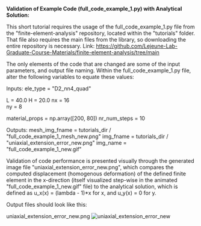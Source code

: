 **Validation of Example Code (full_code_example_1.py) with Analytical Solution:**

This short tutorial requires the usage of the full_code_example_1.py file from the "finite-element-analysis" repository, located within the "tutorials" folder. That file also requires the main files from the library, so downloading the entire repository is necessary. 
Link: https://github.com/Lejeune-Lab-Graduate-Course-Materials/finite-element-analysis/tree/main

The only elements of the code that are changed are some of the input parameters, and output file naming.
Within the full_code_example_1.py file, alter the following variables to equate these values:

Inputs:
ele_type = "D2_nn4_quad"

L = 40.0
H = 20.0
nx = 16    
ny = 8 

material_props = np.array([200, 80])
nr_num_steps = 10

Outputs:
mesh_img_fname = tutorials_dir / "full_code_example_1_mesh_new.png"
img_fname = tutorials_dir / "uniaxial_extension_error_new.png"
img_name = "full_code_example_1_new.gif"

Validation of code performance is presented visually through the generated image file "uniaxial_extension_error_new.png", which compares the computed displacement (homogenous deformation) of the defined finite element in the x-direction (itself visualized step-wise in the animated "full_code_example_1_new.gif" file) to the analytical solution, which is defined as u_x(x) = (lambda - 1)*x for x, and u_y(x) = 0 for y.

Output files should look like this:

uniaxial_extension_error_new.png
![uniaxial_extension_error_new](https://github.com/user-attachments/assets/3467874a-6bdd-4236-87dc-6025910fd82e)
